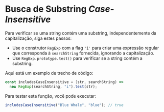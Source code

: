 # Busca de Substring _Case-Insensitive_

Para verificar se uma string contém uma substring, independentemente da capitalização, siga estes passos:

- Use o construtor `RegExp` com a flag `'i'` para criar uma expressão regular que corresponda à `searchString` fornecida, ignorando a capitalização.
- Use `RegExp.prototype.test()` para verificar se a string contém a substring.

Aqui está um exemplo de trecho de código:

```js
const includesCaseInsensitive = (str, searchString) =>
  new RegExp(searchString, "i").test(str);
```

Para testar esta função, você pode executar:

```js
includesCaseInsensitive("Blue Whale", "blue"); // true
```
